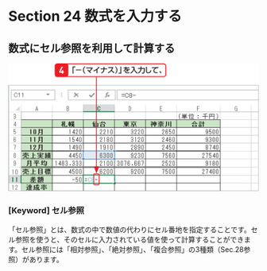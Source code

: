 # Section 24 数式を入力する

## 数式にセル参照を利用して計算する

![](003.png)

### [Keyword] セル参照

「セル参照」とは、数式の中で数値の代わりにセル番地を指定することです。セル参照を使うと、そのセルに入力されている値を使って計算することができます。セル参照には「相対参照」、「絶対参照」、「複合参照」の3種類（Sec.28参照）があります。
